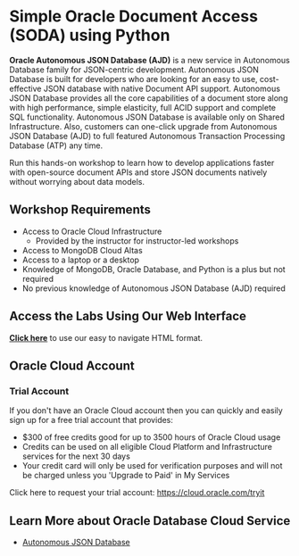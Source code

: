 # Simple Oracle Document Access (SODA) using Python

**Oracle Autonomous JSON Database (AJD)** is a new service in Autonomous Database family for JSON-centric development. Autonomous JSON Database is built for developers who are looking for an easy to use, cost-effective JSON database with native Document API support. Autonomous JSON Database provides all the core capabilities of a document store along with high performance, simple elasticity, full ACID support and complete SQL functionality. Autonomous JSON Database is available only on Shared Infrastructure. Also, customers can one-click upgrade from Autonomous JSON Database (AJD) to full featured Autonomous Transaction Processing Database (ATP) any time.

Run this hands-on workshop to learn how to develop applications faster with open-source document APIs and store JSON documents natively without worrying about data models.

## Workshop Requirements

* Access to Oracle Cloud Infrastructure
    * Provided by the instructor for instructor-led workshops
* Access to MongoDB Cloud Altas
* Access to a laptop or a desktop
* Knowledge of MongoDB, Oracle Database, and Python is a plus but not required
* No previous knowledge of Autonomous JSON Database (AJD) required

## Access the Labs Using Our Web Interface

**[Click here](https://vltabacaru.github.io/testing/ajd-soda-2021-hol/index.html)** to use our easy to navigate HTML format.

## Oracle Cloud Account

### Trial Account

If you don't have an Oracle Cloud account then you can quickly and easily sign up for a free trial account that provides:
- $300 of free credits good for up to 3500 hours of Oracle Cloud usage
- Credits can be used on all eligible Cloud Platform and Infrastructure services for the next 30 days
- Your credit card will only be used for verification purposes and will not be charged unless you 'Upgrade to Paid' in My Services

Click here to request your trial account: https://cloud.oracle.com/tryit

## Learn More about Oracle Database Cloud Service

- [Autonomous JSON Database](https://docs.oracle.com/en/cloud/paas/autonomous-json-database/ajdug/autonomous-json-database.html)


